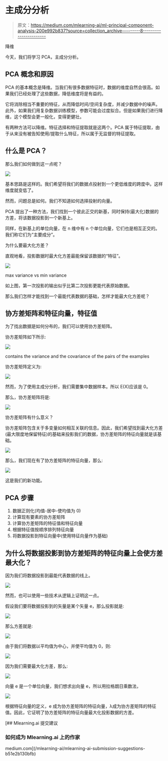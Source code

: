 # 主成分分析

> 原文：<https://medium.com/mlearning-ai/ml-principal-component-analysis-200e992b837?source=collection_archive---------8----------------------->

降维

今天，我们将学习 PCA，主成分分析。

## PCA 概念和原因

PCA 的基本概念是降维。当我们有很多数据特征时，数据的维度自然会很高。如果我们已经处理了这些数据，降低维度将是有益的。

它将消除相当不重要的特征，从而降低时间/空间复杂度，并减少数据中的噪声。此外，如果我们用复杂数据训练模型，参数可能会过度拟合。但是如果我们进行降维，这个模型会更一般化，变得更健壮。

有两种方法可以降维。特征选择和特征提取就是这两个。PCA 属于特征提取，由于从来没有被告知使用/提取什么特征，所以属于无监督的特征提取。

## 什么是 PCA？

那么我们如何做到这一点呢？

![](img/645e393e6047897bb9a8a583144624b3.png)

基本思路是这样的。我们希望将我们的数据点投射到一个更低维度的跨度中。这样维度就变低了。

然而，问题总是如何。我们不知道如何选择投射的向量。

PCA 提出了一种方法，我们找到一个彼此正交的新基，同时保持(最大化)数据的方差，将该数据投影到一个新基上。

同样，在新基上的单位向量，在 n 维中有 n 个单位向量，它们也是相互正交的。我们称它们为“主要成分”。

为什么要最大化方差？

直观地看，投影数据时最大化方差最能保留该数据的“特征”。

![](img/b5876d352e0b925b03e747ddaf89a56a.png)

max variance vs min variance

如上图，第一次投影的输出似乎比第二次投影更能代表原始数据。

那么我们怎样才能找到一个最能代表数据的基础，怎样才能最大化方差呢？

## 协方差矩阵和特征向量，特征值

为了找出数据是如何分布的，我们可以使用协方差矩阵。

协方差矩阵如下所示:

![](img/ea578e8edec7b91df4499a9292e0115d.png)

contains the variance and the covariance of the pairs of the examples

协方差矩阵定义为:

![](img/7032660fe53b20358335d0e43115aaf5.png)

然而，为了使用主成分分析，我们需要集中数据样本。所以 E(X)应该是 0。

那么，协方差矩阵将是:

![](img/ca8165042934cf5f3ea02563687df1cd.png)

协方差矩阵有什么意义？

协方差矩阵包含关于多变量如何相互关联的信息。因此，我们希望找到最大化方差(最大限度地保留特征)的基础来投影我们的数据，协方差矩阵的特征向量就是该基础。

![](img/f6adbec067e0a61f0b0d59969072cef7.png)

那么，我们现在有了协方差矩阵的特征向量，那么:

![](img/3bc219ecab8e510ac890366932fedd75.png)

这是我们的新功能。

## PCA 步骤

1.  数据正则化(均值-居中-使均值为 0)
2.  计算现有要素的协方差矩阵
3.  计算协方差矩阵的特征值和特征向量
4.  根据特征值按顺序排列特征向量
5.  将数据投影到特征向量中(使用特征向量作为基础)

## 为什么将数据投影到协方差矩阵的特征向量上会使方差最大化？

因为我们将数据投影到最能代表数据的线上。

![](img/b5876d352e0b925b03e747ddaf89a56a.png)

然而，也可以使用一些技术从逻辑上证明这一点。

假设我们要将数据投影到的矢量是某个矢量 e，那么投影就是:

![](img/c5e8f5312a43f558a49eeb6e1778b724.png)

那么方差就是:

![](img/56f10329272fb8b571de7870ee30dd27.png)

由于我们将数据以平均值为中心，并使平均值为 0，则:

![](img/821fc418a99edd7793d296b258757657.png)

因为我们需要最大化方差，那么:

![](img/5b98f0f4229d93b143661093b09963c2.png)

向量 e 是一个单位向量，我们想求出向量 e，所以用拉格朗日乘数法，

![](img/dbaaf81a26dad2942e4740a5325e4db3.png)

根据特征向量的定义，e 成为协方差矩阵的特征向量，λ成为协方差矩阵的特征值。因此，它证明了协方差矩阵的特征向量最大化投影数据的方差。

[](/mlearning-ai/mlearning-ai-submission-suggestions-b51e2b130bfb) [## Mlearning.ai 提交建议

### 如何成为 Mlearning.ai 上的作家

medium.com](/mlearning-ai/mlearning-ai-submission-suggestions-b51e2b130bfb)
